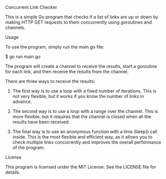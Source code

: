 Concurrent Link Checker

This is a simple Go program that checks if a list of links are up or down by making HTTP GET requests to them concurrently using goroutines and channels.

Usage

To use the program, simply run the main.go file:

$ go run main.go

The program will create a channel to receive the results, start a goroutine for each link, and then receive the results from the channel.

There are three ways to receive the results:

1. The first way is to use a loop with a fixed number of iterations. This is not very flexible, but it works if you know the number of links in advance.

2. The second way is to use a loop with a range over the channel. This is more flexible, but it requires that the channel is closed when all the results have been received.

3. The final way is to use an anonymous function with a time.Sleep() call inside. This is the most flexible and efficient way, as it allows you to check multiple links concurrently and improves the overall performance of the program.

License

This program is licensed under the MIT License. See the LICENSE file for details.